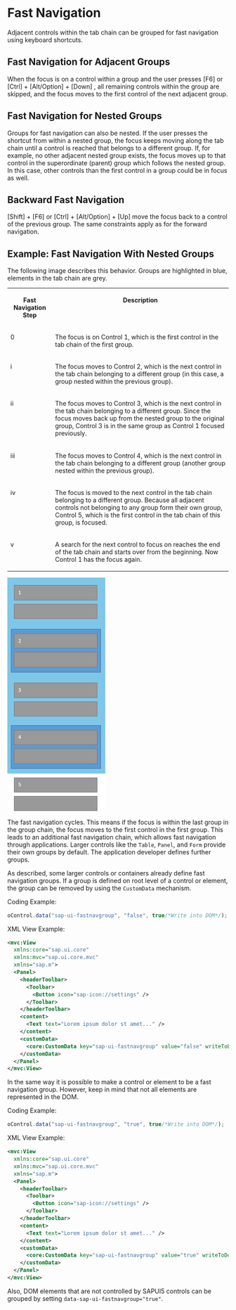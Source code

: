 <!-- loiod23e2cf618a44382a203691e8a0baef4 -->

# Fast Navigation

Adjacent controls within the tab chain can be grouped for fast navigation using keyboard shortcuts.



<a name="loiod23e2cf618a44382a203691e8a0baef4__section_c3v_jlx_kwb"/>

## Fast Navigation for Adjacent Groups

When the focus is on a control within a group and the user presses [F6\] or [Ctrl\] + [Alt/Option\] + [Down\] , all remaining controls within the group are skipped, and the focus moves to the first control of the next adjacent group.



<a name="loiod23e2cf618a44382a203691e8a0baef4__section_ulv_qlx_kwb"/>

## Fast Navigation for Nested Groups

Groups for fast navigation can also be nested. If the user presses the shortcut from within a nested group, the focus keeps moving along the tab chain until a control is reached that belongs to a different group. If, for example, no other adjacent nested group exists, the focus moves up to that control in the superordinate \(parent\) group which follows the nested group. In this case, other controls than the first control in a group could be in focus as well.



<a name="loiod23e2cf618a44382a203691e8a0baef4__section_s1z_slx_kwb"/>

## Backward Fast Navigation

[Shift\] + [F6\]  or [Ctrl\] + [Alt/Option\] + [Up\]  move the focus back to a control of the previous group. The same constraints apply as for the forward navigation.



<a name="loiod23e2cf618a44382a203691e8a0baef4__section_mwt_vlx_kwb"/>

## Example: Fast Navigation With Nested Groups

The following image describes this behavior. Groups are highlighted in blue, elements in the tab chain are grey.


<table>
<tr>
<th valign="top">

Fast Navigation Step

</th>
<th valign="top">

Description

</th>
</tr>
<tr>
<td valign="top">

0

</td>
<td valign="top">

The focus is on Control 1, which is the first control in the tab chain of the first group.

</td>
</tr>
<tr>
<td valign="top">

i

</td>
<td valign="top">

The focus moves to Control 2, which is the next control in the tab chain belonging to a different group \(in this case, a group nested within the previous group\).

</td>
</tr>
<tr>
<td valign="top">

ii

</td>
<td valign="top">

The focus moves to Control 3, which is the next control in the tab chain belonging to a different group. Since the focus moves back up from the nested group to the original group, Control 3 is in the same group as Control 1 focused previously.

</td>
</tr>
<tr>
<td valign="top">

iii

</td>
<td valign="top">

The focus moves to Control 4, which is the next control in the tab chain belonging to a different group \(another group nested within the previous group\).

</td>
</tr>
<tr>
<td valign="top">

iv

</td>
<td valign="top">

The focus is moved to the next control in the tab chain belonging to a different group. Because all adjacent controls not belonging to any group form their own group, Control 5, which is the first control in the tab chain of this group, is focused.

</td>
</tr>
<tr>
<td valign="top">

v

</td>
<td valign="top">

A search for the next control to focus on reaches the end of the tab chain and starts over from the beginning. Now Control 1 has the focus again.

</td>
</tr>
</table>

![](images/SAPUI5_Views_Fast_Navigation_e5e01dd.png)



The fast navigation cycles. This means if the focus is within the last group in the group chain, the focus moves to the first control in the first group. This leads to an additional fast navigation chain, which allows fast navigation through applications. Larger controls like the `Table`, `Panel`, and `Form` provide their own groups by default. The application developer defines further groups.

As described, some larger controls or containers already define fast navigation groups. If a group is defined on root level of a control or element, the group can be removed by using the `CustomData` mechanism.

Coding Example:

```js
oControl.data("sap-ui-fastnavgroup", "false", true/*Write into DOM*/);
```

XML View Example:

```xml
<mvc:View
  xmlns:core="sap.ui.core"
  xmlns:mvc="sap.ui.core.mvc"
  xmlns="sap.m">
  <Panel>
    <headerToolbar>
      <Toolbar>
        <Button icon="sap-icon://settings" />
      </Toolbar>
    </headerToolbar>
    <content>
      <Text text="Lorem ipsum dolor st amet..." />
    </content>
    <customData>
      <core:CustomData key="sap-ui-fastnavgroup" value="false" writeToDom="true" />
    </customData>
  </Panel>
</mvc:View>

```

In the same way it is possible to make a control or element to be a fast navigation group. However, keep in mind that not all elements are represented in the DOM.

Coding Example:

```js
oControl.data("sap-ui-fastnavgroup", "true", true/*Write into DOM*/);
```

XML View Example:

```xml
<mvc:View
  xmlns:core="sap.ui.core"
  xmlns:mvc="sap.ui.core.mvc"
  xmlns="sap.m">
  <Panel>
    <headerToolbar>
      <Toolbar>
        <Button icon="sap-icon://settings" />
      </Toolbar>
    </headerToolbar>
    <content>
      <Text text="Lorem ipsum dolor st amet..." />
    </content>
    <customData>
      <core:CustomData key="sap-ui-fastnavgroup" value="true" writeToDom="true" />
    </customData>
  </Panel>
</mvc:View>

```

Also, DOM elements that are not controlled by SAPUI5 controls can be grouped by setting `data-sap-ui-fastnavgroup="true"`.

